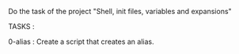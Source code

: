 Do the task of the project "Shell, init files, variables and expansions"

TASKS :

0-alias : Create a script that creates an alias.